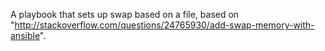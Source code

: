 A playbook that sets up swap based on a file, based on "http://stackoverflow.com/questions/24765930/add-swap-memory-with-ansible".


